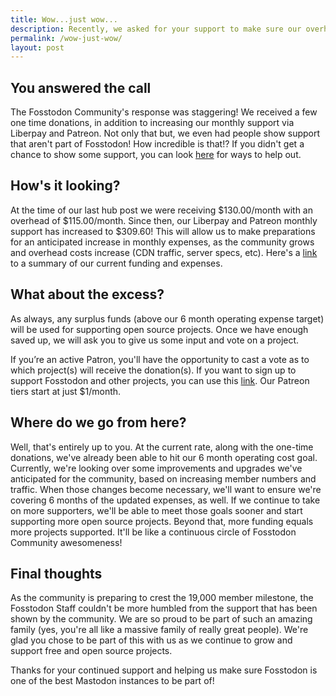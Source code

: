 ```yaml
---
title: Wow...just wow...
description: Recently, we asked for your support to make sure our overhead was covered and to help us prepare for anticipated growth.
permalink: /wow-just-wow/
layout: post
---
```


## You answered the call

The Fosstodon Community's response was staggering! We received a few one time donations, in addition to increasing our monthly support via Liberpay and Patreon. Not only that but, we even had people show support that aren't part of Fosstodon! How incredible is that!? If you didn't get a chance to show some support, you can look [here](https://hub.fosstodon.org/support/) for ways to help out.

## How's it looking?

At the time of our last hub post we were receiving $130.00/month with an overhead of $115.00/month. Since then, our Liberpay and Patreon monthly support has increased to $309.60! This will allow us to make preparations for an anticipated increase in monthly expenses, as the community grows and overhead costs increase (CDN traffic, server specs, etc). Here's a [link](https://hub.fosstodon.org/about/#current-funding) to a summary of our current funding and expenses.  

## What about the excess?

As always, any surplus funds (above our 6 month operating expense target) will be used for supporting open source projects. Once we have enough saved up, we will ask you to give us some input and vote on a project.

If you’re an active Patron, you'll have the opportunity to cast a vote as to which project(s) will receive the donation(s). If you want to sign up to support Fosstodon and other projects, you can use this [link](https://hub.fosstodon.org/support/). Our Patreon tiers start at just $1/month.

## Where do we go from here?

Well, that's entirely up to you. At the current rate, along with the one-time donations, we've already been able to hit our 6 month operating cost goal. Currently, we're looking over some improvements and upgrades we've anticipated for the community, based on increasing member numbers and traffic. When those changes become necessary, we'll want to ensure we're covering 6 months of the updated expenses, as well. If we continue to take on more supporters, we'll be able to meet those goals sooner and start supporting more open source projects. Beyond that, more funding equals more projects supported. It'll be like a continuous circle of Fosstodon Community awesomeness!

## Final thoughts

As the community is preparing to crest the 19,000 member milestone, the Fosstodon Staff couldn't be more humbled from the support that has been shown by the community. We are so proud to be part of such an amazing family (yes, you're all like a massive family of really great people). We're glad you chose to be part of this with us as we continue to grow and support free and open source projects.

Thanks for your continued support and helping us make sure Fosstodon is one of the best Mastodon instances to be part of!
